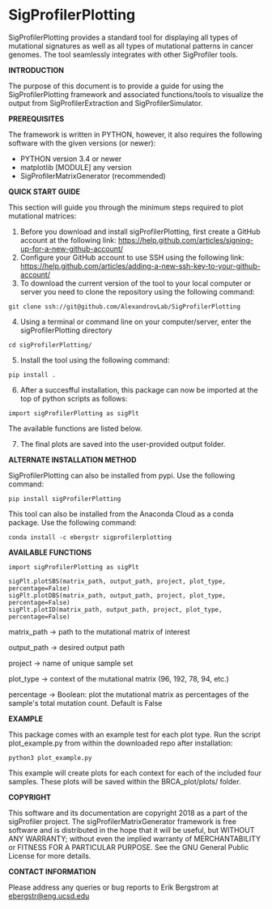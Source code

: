 # SigProfilerPlotting
SigProfilerPlotting provides a standard tool for displaying all types of mutational signatures as well as all types of mutational patterns in cancer genomes. The tool seamlessly integrates with other SigProfiler tools.

**INTRODUCTION**

The purpose of this document is to provide a guide for using the SigProfilerPlotting framework and associated functions/tools to visualize the output from SigProfilerExtraction and SigProfilerSimulator. 

**PREREQUISITES**

The framework is written in PYTHON, however, it also requires the following software with the given versions (or newer):

  * PYTHON          version 3.4 or newer
  * matplotlib [MODULE]        any version
  * SigProfilerMatrixGenerator (recommended)

**QUICK START GUIDE**

This section will guide you through the minimum steps required to plot mutational matrices:
 1. Before you download and install sigProfilerPlotting, first create a GitHub account at the following link: https://help.github.com/articles/signing-up-for-a-new-github-account/
 2. Configure your GitHub account to use SSH using the following link: https://help.github.com/articles/adding-a-new-ssh-key-to-your-github-account/
 3. To download the current version of the tool to your local computer or server you need to clone the repository using the following command:
 ```
 git clone ssh://git@github.com/AlexandrovLab/SigProfilerPlotting 
 ```
 4. Using a terminal or command line on your computer/server, enter the sigProfilerPlotting directory
 ```
 cd sigProfilerPlotting/
 ```
 5. Install the tool using the following command:
 ```
 pip install .
 ```
 6.	After a succesfful installation, this package can now be imported at the top of python scripts as follows:
 ```
 import sigProfilerPlotting as sigPlt 
 ```
 The available functions are listed below. 

 7. The final plots are saved into the user-provided output folder. 

**ALTERNATE INSTALLATION METHOD**

SigProfilerPlotting can also be installed from pypi. Use the following command:
```
pip install sigProfilerPlotting
```

This tool can also be installed from the Anaconda Cloud as a conda package. Use the following command:
```
conda install -c ebergstr sigprofilerplotting
```

**AVAILABLE FUNCTIONS**

```
import sigProfilerPlotting as sigPlt

sigPlt.plotSBS(matrix_path, output_path, project, plot_type, percentage=False)
sigPlt.plotDBS(matrix_path, output_path, project, plot_type, percentage=False)
sigPlt.plotID(matrix_path, output_path, project, plot_type, percentage=False)
```
matrix_path -> path to the mutational matrix of interest

output_path -> desired output path

project -> name of unique sample set

plot_type -> context of the mutational matrix (96, 192, 78, 94, etc.)

percentage -> Boolean: plot the mutational matrix as percentages of the sample's total mutation count. Default is False

**EXAMPLE**

This package comes with an example test for each plot type. Run the script plot_example.py from within the downloaded repo after installation:
```
python3 plot_example.py
```
This example will create plots for each context for each of the included four samples. These plots will be saved within the BRCA_plot/plots/ folder.


**COPYRIGHT**

This software and its documentation are copyright 2018 as a part of the sigProfiler project. The sigProfilerMatrixGenerator framework is free software and is distributed in the hope that it will be useful, but WITHOUT ANY WARRANTY; without even the implied warranty of MERCHANTABILITY or FITNESS FOR A PARTICULAR PURPOSE.  See the GNU General Public License for more details.

**CONTACT INFORMATION**

Please address any queries or bug reports to Erik Bergstrom at ebergstr@eng.ucsd.edu